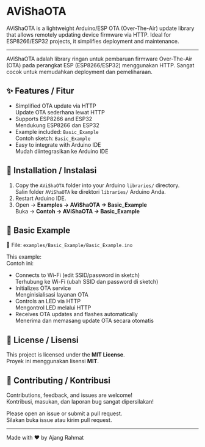 # AViShaOTA

AViShaOTA is a lightweight Arduino/ESP OTA (Over-The-Air) update library that allows remotely updating device firmware via HTTP. Ideal for ESP8266/ESP32 projects, it simplifies deployment and maintenance.

---

AViShaOTA adalah library ringan untuk pembaruan firmware Over-The-Air (OTA) pada perangkat ESP (ESP8266/ESP32) menggunakan HTTP. Sangat cocok untuk memudahkan deployment dan pemeliharaan.

## ✨ Features / Fitur

- Simplified OTA update via HTTP  
  Update OTA sederhana lewat HTTP  
- Supports ESP8266 and ESP32  
  Mendukung ESP8266 dan ESP32  
- Example included: `Basic_Example`  
  Contoh sketch: `Basic_Example`  
- Easy to integrate with Arduino IDE  
  Mudah diintegrasikan ke Arduino IDE  

## 🔧 Installation / Instalasi

1. Copy the `AViShaOTA` folder into your Arduino `libraries/` directory.  
   Salin folder `AViShaOTA` ke direktori `libraries/` Arduino Anda.
2. Restart Arduino IDE.
3. Open → **Examples → AViShaOTA → Basic_Example**  
   Buka → **Contoh → AViShaOTA → Basic_Example**

## 🚀 Basic Example

📁 File: `examples/Basic_Example/Basic_Example.ino`

This example:  
Contoh ini:

- Connects to Wi-Fi (edit SSID/password in sketch)  
  Terhubung ke Wi-Fi (ubah SSID dan password di sketch)
- Initializes OTA service  
  Menginisialisasi layanan OTA
- Controls an LED via HTTP  
  Mengontrol LED melalui HTTP
- Receives OTA updates and flashes automatically  
  Menerima dan memasang update OTA secara otomatis

## 📄 License / Lisensi

This project is licensed under the **MIT License**.  
Proyek ini menggunakan lisensi **MIT**.

## 🤝 Contributing / Kontribusi

Contributions, feedback, and issues are welcome!  
Kontribusi, masukan, dan laporan bug sangat dipersilakan!

Please open an issue or submit a pull request.  
Silakan buka issue atau kirim pull request.

---

Made with ❤️ by Ajang Rahmat
